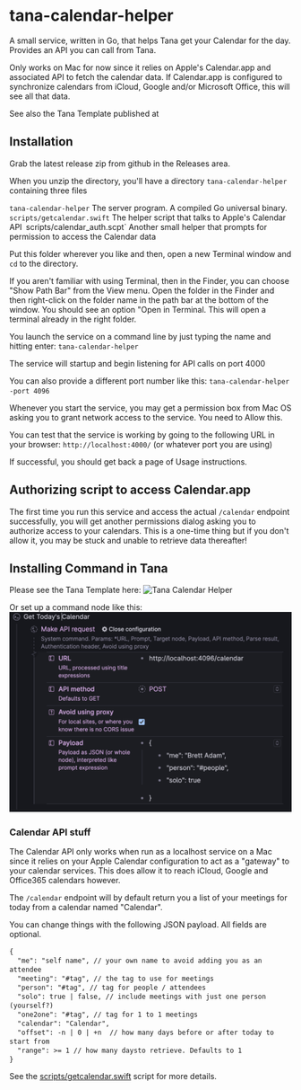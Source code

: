 # tana-calendar-helper
A small service, written in Go, that helps Tana get your Calendar for the day. Provides an API you can call from Tana. 

Only works on Mac for now since it relies on Apple's Calendar.app and associated API to fetch the calendar data. If Calendar.app is configured to synchronize calendars from iCloud, Google and/or Microsoft Office, this will see all that data.

See also the Tana Template published at 

## Installation
Grab the latest release zip from github in the Releases area.

When you unzip the directory, you'll have a directory `tana-calendar-helper` containing three files 

`tana-calendar-helper` The server program. A compiled Go universal binary.
`scripts/getcalendar.swift` The helper script that talks to Apple's Calendar API`
`scripts/calendar_auth.scpt` Another small helper that prompts for permission to access the Calendar data

Put this folder wherever you like and then, open a new Terminal window and `cd` to the directory.

If you aren't familiar with using Terminal, then in the Finder, you can choose "Show Path Bar" from the View menu.
Open the folder in the Finder and then right-click on the folder name in the path bar at the bottom of the window.
You should see an option "Open in Terminal. This will open a terminal already in the right folder.

You launch the service on a command line by just typing the name and hitting enter:
`tana-calendar-helper`

The service will startup and begin listening for API calls on port 4000

You can also provide a different port number like this:
`tana-calendar-helper -port 4096`

Whenever you start the service, you may get a permission box from Mac OS asking you to grant network access to the service. You need to Allow this.

You can test that the service is working by going to the following URL in your browser:
`http://localhost:4000/`  (or whatever port you are using)

If successful, you should get back a page of Usage instructions.

## Authorizing script to access Calendar.app
The first time you run this service and access the actual `/calendar` endpoint successfully, you will get another permissions dialog asking you to authorize access to your calendars. This is a one-time thing but if you don't allow it, you may be stuck and unable to retrieve data thereafter!

## Installing Command in Tana
Please see the Tana Template here:
![Tana Calendar Helper](https://app.tana.inc/?bundle=cVYW2gX8nY.WUDhKchZDK "Tana Calendar Helper config")

Or set up a command node like this:
![Getting Usage into Tana](assets/tana-calendar-helper-command.png?raw=true "Tana Command Node")

### Calendar API stuff

The Calendar API only works when run as a localhost service on a Mac since it relies on your Apple Calendar configuration to act as a "gateway" to your calendar services. This does allow it to reach iCloud, Google and Office365 calendars however.

The `/calendar` endpoint will by default return you a list of your meetings for today from a calendar named "Calendar".

You can change things with the following JSON payload. All fields are optional.

```
{
  "me": "self name", // your own name to avoid adding you as an attendee
  "meeting": "#tag", // the tag to use for meetings
  "person": "#tag", // tag for people / attendees
  "solo": true | false, // include meetings with just one person (yourself?)
  "one2one": "#tag", // tag for 1 to 1 meetings
  "calendar": "Calendar",
  "offset": -n | 0 | +n  // how many days before or after today to start from
  "range": >= 1 // how many daysto retrieve. Defaults to 1
}
```

See the [scripts/getcalendar.swift](scripts/getcalendar.swift) script for more details.